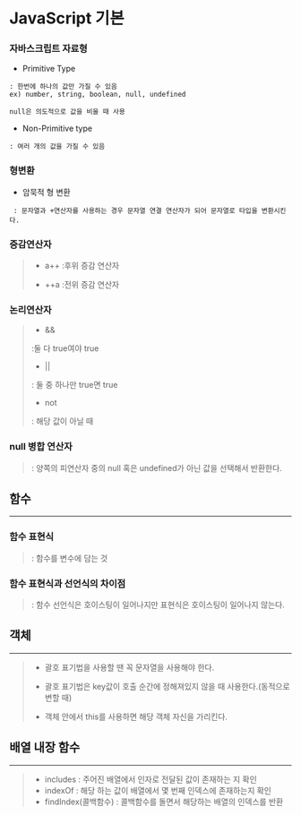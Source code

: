 # JavaScript 기본

### 자바스크립트 자료형

- Primitive Type

```
: 한번에 하나의 값만 가질 수 있음
ex) number, string, boolean, null, undefined

null은 의도적으로 값을 비울 때 사용
```

- Non-Primitive type

```
: 여러 개의 값을 가질 수 있음
```

### 형변환

- 암묵적 형 변환

```
 : 문자열과 +연산자를 사용하는 경우 문자열 연결 연산자가 되어 문자열로 타입을 변환시킨다.
```

### 증감연산자

> - a++
>   :후위 증감 연산자
>
> - ++a
>   :전위 증감 연산자

### 논리연산자

> - &&
>
> :둘 다 true여야 true
>
> - ||
>
> : 둘 중 하나만 true면 true
>
> - not
>
> : 해당 값이 아닐 때

### null 병합 연산자

> : 양쪽의 피연산자 중의 null 혹은 undefined가 아닌 값을 선택해서 반환한다.

## 함수

---

### 함수 표현식

> : 함수를 변수에 담는 것

### 함수 표현식과 선언식의 차이점

> : 함수 선언식은 호이스팅이 일어나지만 표현식은 호이스팅이 일어나지 않는다.

## 객체

---

> - 괄호 표기법을 사용할 땐 꼭 문자열을 사용해야 한다.
> - 괄호 표기법은 key값이 호출 순간에 정해져있지 않을 때 사용한다.(동적으로 변할 때)
>
> - 객체 안에서 this를 사용하면 해당 객체 자신을 가리킨다.

## 배열 내장 함수

---

> - includes : 주어진 배열에서 인자로 전달된 값이 존재하는 지 확인
> - indexOf : 해당 하는 값이 배열에서 몇 번째 인덱스에 존재하는지 확인
> - findIndex(콜백함수) : 콜백함수를 돌면서 해당하는 배열의 인덱스를 반환
